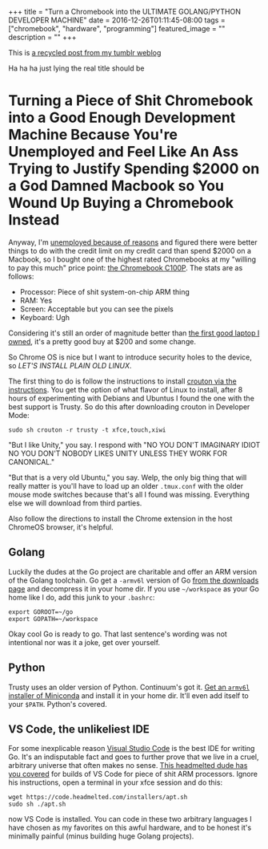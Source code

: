 +++
title =  "Turn a Chromebook into the ULTIMATE GOLANG/PYTHON DEVELOPER MACHINE"
date = 2016-12-26T01:11:45-08:00
tags = ["chromebook", "hardware", "programming"]
featured_image = ""
description = ""
+++

This is [a recycled post from my tumblr weblog](https://jason.cleanstick.net/post/155005051345/turn-a-chromebook-into-the-ultimate-golangpython) 

Ha ha ha just lying the real title should be

# Turning a Piece of Shit Chromebook into a Good Enough Development Machine Because You're Unemployed and Feel Like An Ass Trying to Justify Spending $2000 on a God Damned Macbook so You Wound Up Buying a Chromebook Instead

Anyway, I'm [unemployed because of reasons](http://www.theverge.com/2016/12/8/13887622/yik-yak-layoffs-growth-collapse) and figured there were better things to do with the credit limit on my credit card than spend $2000 on a Macbook, so I bought one of the highest rated Chromebooks at my "willing to pay this much" price point: [the Chromebook C100P](https://www.asus.com/us/Notebooks/ASUS_Chromebook_Flip_C100PA/). The stats are as follows:

* Processor: Piece of shit system-on-chip ARM thing
* RAM: Yes
* Screen: Acceptable but you can see the pixels
* Keyboard: Ugh

Considering it's still an order of magnitude better than [the first good laptop I owned](http://www.macworld.com/article/2901437/macbook/ode-to-the-12-inch-powerbook-g4-apples-first-desktop-quality-laptop.html), it's a pretty good buy at $200 and some change.

So Chrome OS is nice but I want to introduce security holes to the device, so *LET'S INSTALL PLAIN OLD LINUX*.

The first thing to do is follow the instructions to install [crouton via the instructions](https://github.com/dnschneid/crouton/blob/master/README.md). You get the option of what flavor of Linux to install, after 8 hours of experimenting with Debians and Ubuntus I found the one with the best support is Trusty. So do this after downloading crouton in Developer Mode:

    sudo sh crouton -r trusty -t xfce,touch,xiwi
    
"But I like Unity," you say. I respond with "NO YOU DON'T IMAGINARY IDIOT NO YOU DON'T NOBODY LIKES UNITY UNLESS THEY WORK FOR CANONICAL."

"But that is a very old Ubuntu," you say. Welp, the only big thing that will really matter is you'll have to load up an older `.tmux.conf` with the older mouse mode switches because that's all I found was missing. Everything else we will download from third parties.

Also follow the directions to install the Chrome extension in the host ChromeOS browser, it's helpful.

## Golang

Luckily the dudes at the Go project are charitable and offer an ARM version of the Golang toolchain. Go get a `-armv6l` version of Go [from the downloads page](https://golang.org/dl/) and decompress it in your home dir. If you use `~/workspace` as your Go home like I do, add this junk to your `.bashrc`:

    export GOROOT=~/go
    export GOPATH=~/workspace

Okay cool Go is ready to go. That last sentence's wording was not intentional nor was it a joke, get over yourself.

## Python

Trusty uses an older version of Python. Continuum's got it. [Get an `armv6l` installer of Miniconda](https://repo.continuum.io/miniconda/) and install it in your home dir. It'll even add itself to your `$PATH`. Python's covered.

## VS Code, the unlikeliest IDE

For some inexplicable reason [Visual Studio Code](http://code.visualstudio.com/) is the best IDE for writing Go. It's an indisputable fact and goes to further prove that we live in a cruel, arbitrary universe that often makes no sense. [This headmelted dude has you covered](https://code.headmelted.com/) for builds of VS Code for piece of shit ARM processors. Ignore his instructions, open a terminal in your xfce session and do this:

    wget https://code.headmelted.com/installers/apt.sh
    sudo sh ./apt.sh

now VS Code is installed. You can code in these two arbitrary languages I have chosen as my favorites on this awful hardware, and to be honest it's minimally painful (minus building huge Golang projects).
